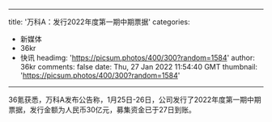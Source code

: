 
---
title: '万科A：发行2022年度第一期中期票据'
categories: 
 - 新媒体
 - 36kr
 - 快讯
headimg: 'https://picsum.photos/400/300?random=1584'
author: 36kr
comments: false
date: Thu, 27 Jan 2022 11:54:40 GMT
thumbnail: 'https://picsum.photos/400/300?random=1584'
---

<div>   
36氪获悉，万科A发布公告称，1月25日-26日，公司发行了2022年度第一期中期票据，发行金额为人民币30亿元，募集资金已于27日到账。  
</div>
            